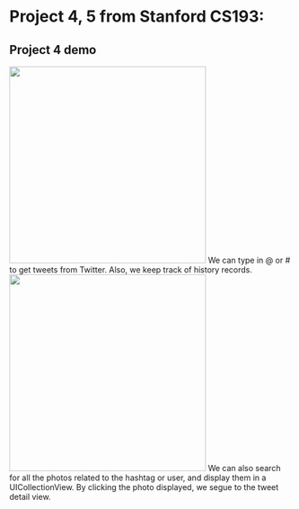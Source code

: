 # Project 4, 5 from Stanford CS193:
## Project 4 demo
<img src="demo.gif" width="350">
We can type in @ or # to get tweets from Twitter. Also, we keep track of history records.

<img src="photo demo.gif" width="350">
We can also search for all the photos related to the hashtag or user, and display them in a UICollectionView. By clicking the photo displayed, we segue to the tweet detail view.
